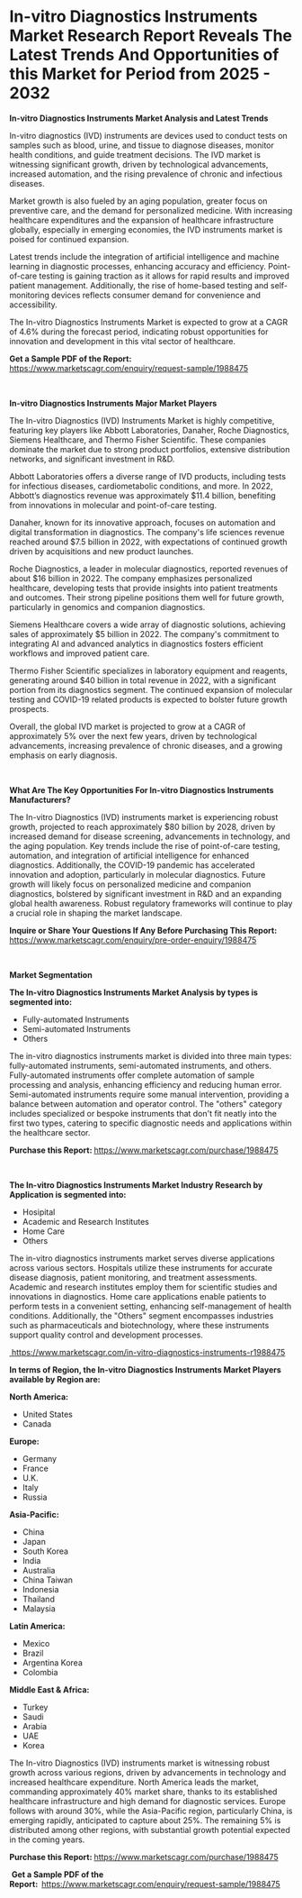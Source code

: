 <p><h1>In-vitro Diagnostics Instruments Market Research Report Reveals The Latest Trends And Opportunities of this Market for Period from 2025 - 2032</h1></p><p><strong>In-vitro Diagnostics Instruments Market Analysis and Latest Trends</strong></p>
<p><p>In-vitro diagnostics (IVD) instruments are devices used to conduct tests on samples such as blood, urine, and tissue to diagnose diseases, monitor health conditions, and guide treatment decisions. The IVD market is witnessing significant growth, driven by technological advancements, increased automation, and the rising prevalence of chronic and infectious diseases. </p><p>Market growth is also fueled by an aging population, greater focus on preventive care, and the demand for personalized medicine. With increasing healthcare expenditures and the expansion of healthcare infrastructure globally, especially in emerging economies, the IVD instruments market is poised for continued expansion. </p><p>Latest trends include the integration of artificial intelligence and machine learning in diagnostic processes, enhancing accuracy and efficiency. Point-of-care testing is gaining traction as it allows for rapid results and improved patient management. Additionally, the rise of home-based testing and self-monitoring devices reflects consumer demand for convenience and accessibility. </p><p>The In-vitro Diagnostics Instruments Market is expected to grow at a CAGR of 4.6% during the forecast period, indicating robust opportunities for innovation and development in this vital sector of healthcare.</p></p>
<p><strong>Get a Sample PDF of the Report:&nbsp;</strong> <a href="https://www.marketscagr.com/enquiry/request-sample/1988475?utm_campaign=1944&utm_medium=2&utm_source=Github&utm_content=ia&utm_term=16042025&utm_id=in-vitro-diagnostics-instruments">https://www.marketscagr.com/enquiry/request-sample/1988475</a></p>
<p>&nbsp;</p>
<p><strong>In-vitro Diagnostics Instruments Major Market Players</strong></p>
<p><p>The In-vitro Diagnostics (IVD) Instruments Market is highly competitive, featuring key players like Abbott Laboratories, Danaher, Roche Diagnostics, Siemens Healthcare, and Thermo Fisher Scientific. These companies dominate the market due to strong product portfolios, extensive distribution networks, and significant investment in R&D.</p><p>Abbott Laboratories offers a diverse range of IVD products, including tests for infectious diseases, cardiometabolic conditions, and more. In 2022, Abbott’s diagnostics revenue was approximately $11.4 billion, benefiting from innovations in molecular and point-of-care testing.</p><p>Danaher, known for its innovative approach, focuses on automation and digital transformation in diagnostics. The company's life sciences revenue reached around $7.5 billion in 2022, with expectations of continued growth driven by acquisitions and new product launches.</p><p>Roche Diagnostics, a leader in molecular diagnostics, reported revenues of about $16 billion in 2022. The company emphasizes personalized healthcare, developing tests that provide insights into patient treatments and outcomes. Their strong pipeline positions them well for future growth, particularly in genomics and companion diagnostics.</p><p>Siemens Healthcare covers a wide array of diagnostic solutions, achieving sales of approximately $5 billion in 2022. The company's commitment to integrating AI and advanced analytics in diagnostics fosters efficient workflows and improved patient care.</p><p>Thermo Fisher Scientific specializes in laboratory equipment and reagents, generating around $40 billion in total revenue in 2022, with a significant portion from its diagnostics segment. The continued expansion of molecular testing and COVID-19 related products is expected to bolster future growth prospects.</p><p>Overall, the global IVD market is projected to grow at a CAGR of approximately 5% over the next few years, driven by technological advancements, increasing prevalence of chronic diseases, and a growing emphasis on early diagnosis.</p></p>
<p>&nbsp;</p>
<p><strong>What Are The Key Opportunities For In-vitro Diagnostics Instruments Manufacturers?</strong></p>
<p><p>The In-vitro Diagnostics (IVD) instruments market is experiencing robust growth, projected to reach approximately $80 billion by 2028, driven by increased demand for disease screening, advancements in technology, and the aging population. Key trends include the rise of point-of-care testing, automation, and integration of artificial intelligence for enhanced diagnostics. Additionally, the COVID-19 pandemic has accelerated innovation and adoption, particularly in molecular diagnostics. Future growth will likely focus on personalized medicine and companion diagnostics, bolstered by significant investment in R&D and an expanding global health awareness. Robust regulatory frameworks will continue to play a crucial role in shaping the market landscape.</p></p>
<p><strong>Inquire or Share Your Questions If Any Before Purchasing This Report:</strong> <a href="https://www.marketscagr.com/enquiry/pre-order-enquiry/1988475?utm_campaign=1944&utm_medium=2&utm_source=Github&utm_content=ia&utm_term=16042025&utm_id=in-vitro-diagnostics-instruments">https://www.marketscagr.com/enquiry/pre-order-enquiry/1988475</a></p>
<p>&nbsp;</p>
<p><strong>Market Segmentation</strong></p>
<p><strong>The In-vitro Diagnostics Instruments Market Analysis by types is segmented into:</strong></p>
<p><ul><li>Fully-automated Instruments</li><li>Semi-automated Instruments</li><li>Others</li></ul></p>
<p><p>The in-vitro diagnostics instruments market is divided into three main types: fully-automated instruments, semi-automated instruments, and others. Fully-automated instruments offer complete automation of sample processing and analysis, enhancing efficiency and reducing human error. Semi-automated instruments require some manual intervention, providing a balance between automation and operator control. The "others" category includes specialized or bespoke instruments that don't fit neatly into the first two types, catering to specific diagnostic needs and applications within the healthcare sector.</p></p>
<p><strong>Purchase this Report:&nbsp;</strong><a href="https://www.marketscagr.com/purchase/1988475?utm_campaign=1944&utm_medium=2&utm_source=Github&utm_content=ia&utm_term=16042025&utm_id=in-vitro-diagnostics-instruments">https://www.marketscagr.com/purchase/1988475</a></p>
<p>&nbsp;</p>
<p><strong>The In-vitro Diagnostics Instruments Market Industry Research by Application is segmented into:</strong></p>
<p><ul><li>Hosipital</li><li>Academic and Research Institutes</li><li>Home Care</li><li>Others</li></ul></p>
<p><p>The in-vitro diagnostics instruments market serves diverse applications across various sectors. Hospitals utilize these instruments for accurate disease diagnosis, patient monitoring, and treatment assessments. Academic and research institutes employ them for scientific studies and innovations in diagnostics. Home care applications enable patients to perform tests in a convenient setting, enhancing self-management of health conditions. Additionally, the "Others" segment encompasses industries such as pharmaceuticals and biotechnology, where these instruments support quality control and development processes.</p></p>
<p><a href="https://www.marketscagr.com/in-vitro-diagnostics-instruments-r1988475?utm_campaign=1944&utm_medium=2&utm_source=Github&utm_content=ia&utm_term=16042025&utm_id=in-vitro-diagnostics-instruments">&nbsp;https://www.marketscagr.com/in-vitro-diagnostics-instruments-r1988475</a></p>
<p><strong>In terms of Region, the In-vitro Diagnostics Instruments Market Players available by Region are:</strong></p>
<p>
    <p> <strong> North America: </strong>
        <ul>
            <li>United States</li>
            <li>Canada</li>
        </ul>
        </p> 
    <p> <strong> Europe: </strong>
        <ul>
            <li>Germany</li>
            <li>France</li>
            <li>U.K.</li>
            <li>Italy</li>
            <li>Russia</li>
        </ul>
        </p> 
    <p> <strong> Asia-Pacific: </strong>
        <ul>
            <li>China</li>
            <li>Japan</li>
            <li>South Korea</li>
            <li>India</li>
            <li>Australia</li>
            <li>China Taiwan</li>
            <li>Indonesia</li>
            <li>Thailand</li>
            <li>Malaysia</li>
        </ul>
        </p> 
    <p> <strong> Latin America: </strong>
        <ul>
            <li>Mexico</li>
            <li>Brazil</li>
            <li>Argentina Korea</li>
            <li>Colombia</li>
        </ul>
        </p> 
    <p> <strong> Middle East & Africa: </strong>
        <ul>
            <li>Turkey</li>
            <li>Saudi</li>
            <li>Arabia</li>
            <li>UAE</li>
            <li>Korea</li>
        </ul>
    </p>
    </p>
<p><p>The In-vitro Diagnostics (IVD) instruments market is witnessing robust growth across various regions, driven by advancements in technology and increased healthcare expenditure. North America leads the market, commanding approximately 40% market share, thanks to its established healthcare infrastructure and high demand for diagnostic services. Europe follows with around 30%, while the Asia-Pacific region, particularly China, is emerging rapidly, anticipated to capture about 25%. The remaining 5% is distributed among other regions, with substantial growth potential expected in the coming years.</p></p>
<p><strong>Purchase this Report: </strong><a href="https://www.marketscagr.com/purchase/1988475?utm_campaign=1944&utm_medium=2&utm_source=Github&utm_content=ia&utm_term=16042025&utm_id=in-vitro-diagnostics-instruments">https://www.marketscagr.com/purchase/1988475</a></p>
<p>&nbsp;<strong>Get a Sample PDF of the Report:&nbsp;&nbsp;</strong><a href="https://www.marketscagr.com/enquiry/request-sample/1988475?utm_campaign=1944&utm_medium=2&utm_source=Github&utm_content=ia&utm_term=16042025&utm_id=in-vitro-diagnostics-instruments">https://www.marketscagr.com/enquiry/request-sample/1988475</a></p>
<p><strong></strong></p>
<p><p></p><p></p><p></p></p>
